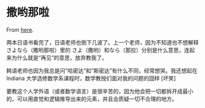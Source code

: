 # 撒哟那啦

From [here](https://yinwang1.substack.com/p/sayonara).

两本日语书看完了，日语老师也倒下几波了。上一个老师，因为不知道也不想解释 さよなら（撒哟那啦）里的 さよ（撒哟）和なら（那拉）分别是什么意思，连起来为什么就是“再见”的意思，放弃教我了。

韩语老师也因为我总是问“哈密达”和“斯密达”有什么不同，经常想哭。我还想起在 Indiana 大学选修数学系课程时，数学教授们面对我的问题的囧样 [坏笑]

要教这个人学外语（或者数学语言）是很辛苦的，因为他会把一切都拆开成最小的，可以用直觉和逻辑推导出来的元素，并且会质疑一切不合理的地方。
